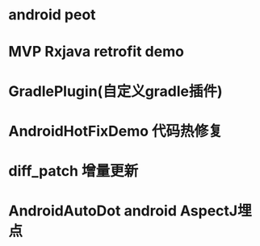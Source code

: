 # android peot
# MVP Rxjava retrofit demo
# GradlePlugin(自定义gradle插件)
# AndroidHotFixDemo 代码热修复
# diff_patch 增量更新
# AndroidAutoDot android AspectJ埋点
